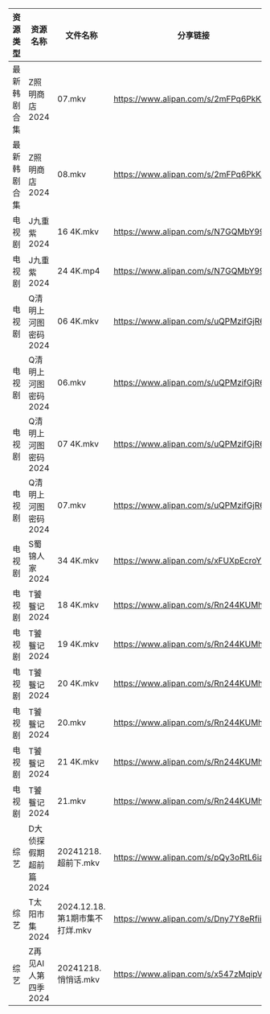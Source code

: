 | 资源类型   | 资源名称          | 文件名称                    | 分享链接                                 | 更新时间                |
| ------ | ------------- | ----------------------- | ------------------------------------ | ------------------- |
| 最新韩剧合集 | Z照明商店2024     | 07.mkv                  | https://www.alipan.com/s/2mFPq6PkKSG | 2024-12-18 18:06:14 |
| 最新韩剧合集 | Z照明商店2024     | 08.mkv                  | https://www.alipan.com/s/2mFPq6PkKSG | 2024-12-18 18:06:14 |
| 电视剧    | J九重紫2024      | 16 4K.mkv               | https://www.alipan.com/s/N7GQMbY99Gt | 2024-12-18 00:05:30 |
| 电视剧    | J九重紫2024      | 24 4K.mp4               | https://www.alipan.com/s/N7GQMbY99Gt | 2024-12-18 00:05:29 |
| 电视剧    | Q清明上河图密码2024  | 06 4K.mkv               | https://www.alipan.com/s/uQPMzifGjR6 | 2024-12-18 19:05:53 |
| 电视剧    | Q清明上河图密码2024  | 06.mkv                  | https://www.alipan.com/s/uQPMzifGjR6 | 2024-12-18 19:05:53 |
| 电视剧    | Q清明上河图密码2024  | 07 4K.mkv               | https://www.alipan.com/s/uQPMzifGjR6 | 2024-12-18 19:05:53 |
| 电视剧    | Q清明上河图密码2024  | 07.mkv                  | https://www.alipan.com/s/uQPMzifGjR6 | 2024-12-18 19:05:53 |
| 电视剧    | S蜀锦人家2024     | 34 4K.mkv               | https://www.alipan.com/s/xFUXpEcroYn | 2024-12-18 18:06:00 |
| 电视剧    | T饕餮记2024      | 18 4K.mkv               | https://www.alipan.com/s/Rn244KUMhV7 | 2024-12-18 14:06:09 |
| 电视剧    | T饕餮记2024      | 19 4K.mkv               | https://www.alipan.com/s/Rn244KUMhV7 | 2024-12-18 14:06:09 |
| 电视剧    | T饕餮记2024      | 20 4K.mkv               | https://www.alipan.com/s/Rn244KUMhV7 | 2024-12-18 14:06:08 |
| 电视剧    | T饕餮记2024      | 20.mkv                  | https://www.alipan.com/s/Rn244KUMhV7 | 2024-12-18 14:06:08 |
| 电视剧    | T饕餮记2024      | 21 4K.mkv               | https://www.alipan.com/s/Rn244KUMhV7 | 2024-12-18 14:06:08 |
| 电视剧    | T饕餮记2024      | 21.mkv                  | https://www.alipan.com/s/Rn244KUMhV7 | 2024-12-18 14:06:08 |
| 综艺     | D大侦探假期超前篇2024 | 20241218.超前下.mkv        | https://www.alipan.com/s/pQy3oRtL6ia | 2024-12-18 14:06:35 |
| 综艺     | T太阳市集2024     | 2024.12.18.第1期市集不打烊.mkv | https://www.alipan.com/s/Dny7Y8eRfii | 2024-12-18 14:07:40 |
| 综艺     | Z再见AI人第四季2024 | 20241218.悄悄话.mkv        | https://www.alipan.com/s/x547zMqipVp | 2024-12-18 14:08:16 |
